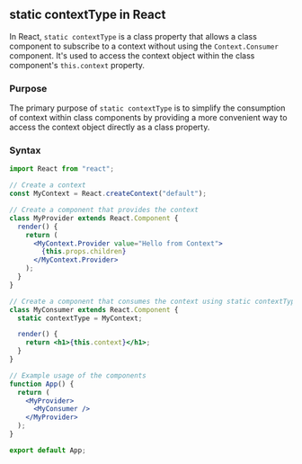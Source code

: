 ## static contextType in React

In React, `static contextType` is a class property that allows a class component to subscribe to a context without using the `Context.Consumer` component. It's used to access the context object within the class component's `this.context` property.

### Purpose

The primary purpose of `static contextType` is to simplify the consumption of context within class components by providing a more convenient way to access the context object directly as a class property.

### Syntax

```jsx
import React from "react";

// Create a context
const MyContext = React.createContext("default");

// Create a component that provides the context
class MyProvider extends React.Component {
  render() {
    return (
      <MyContext.Provider value="Hello from Context">
        {this.props.children}
      </MyContext.Provider>
    );
  }
}

// Create a component that consumes the context using static contextType
class MyConsumer extends React.Component {
  static contextType = MyContext;

  render() {
    return <h1>{this.context}</h1>;
  }
}

// Example usage of the components
function App() {
  return (
    <MyProvider>
      <MyConsumer />
    </MyProvider>
  );
}

export default App;
```
